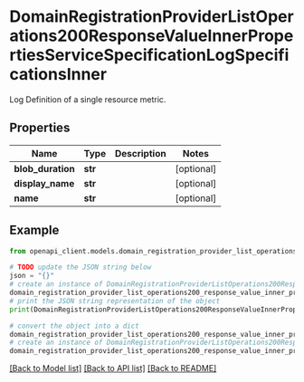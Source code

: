 # DomainRegistrationProviderListOperations200ResponseValueInnerPropertiesServiceSpecificationLogSpecificationsInner

Log Definition of a single resource metric.

## Properties

Name | Type | Description | Notes
------------ | ------------- | ------------- | -------------
**blob_duration** | **str** |  | [optional] 
**display_name** | **str** |  | [optional] 
**name** | **str** |  | [optional] 

## Example

```python
from openapi_client.models.domain_registration_provider_list_operations200_response_value_inner_properties_service_specification_log_specifications_inner import DomainRegistrationProviderListOperations200ResponseValueInnerPropertiesServiceSpecificationLogSpecificationsInner

# TODO update the JSON string below
json = "{}"
# create an instance of DomainRegistrationProviderListOperations200ResponseValueInnerPropertiesServiceSpecificationLogSpecificationsInner from a JSON string
domain_registration_provider_list_operations200_response_value_inner_properties_service_specification_log_specifications_inner_instance = DomainRegistrationProviderListOperations200ResponseValueInnerPropertiesServiceSpecificationLogSpecificationsInner.from_json(json)
# print the JSON string representation of the object
print(DomainRegistrationProviderListOperations200ResponseValueInnerPropertiesServiceSpecificationLogSpecificationsInner.to_json())

# convert the object into a dict
domain_registration_provider_list_operations200_response_value_inner_properties_service_specification_log_specifications_inner_dict = domain_registration_provider_list_operations200_response_value_inner_properties_service_specification_log_specifications_inner_instance.to_dict()
# create an instance of DomainRegistrationProviderListOperations200ResponseValueInnerPropertiesServiceSpecificationLogSpecificationsInner from a dict
domain_registration_provider_list_operations200_response_value_inner_properties_service_specification_log_specifications_inner_from_dict = DomainRegistrationProviderListOperations200ResponseValueInnerPropertiesServiceSpecificationLogSpecificationsInner.from_dict(domain_registration_provider_list_operations200_response_value_inner_properties_service_specification_log_specifications_inner_dict)
```
[[Back to Model list]](../README.md#documentation-for-models) [[Back to API list]](../README.md#documentation-for-api-endpoints) [[Back to README]](../README.md)


